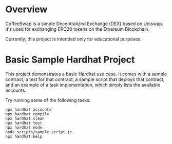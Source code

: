 # Overview
CoffeeSwap is a simple Decentralized Exchange (DEX) based on Uniswap. It's used for exchanging ERC20 tokens on the Ethereum Blockchain.

Currently, this project is intended only for educational purposes.

# Basic Sample Hardhat Project

This project demonstrates a basic Hardhat use case. It comes with a sample contract, a test for that contract, a sample script that deploys that contract, and an example of a task implementation, which simply lists the available accounts.

Try running some of the following tasks:

```shell
npx hardhat accounts
npx hardhat compile
npx hardhat clean
npx hardhat test
npx hardhat node
node scripts/sample-script.js
npx hardhat help
```
